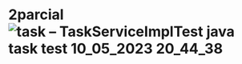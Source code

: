 # 2parcial![task – TaskServiceImplTest java  task test  10_05_2023 20_44_38](https://github.com/stivenPRO500/2parcial/assets/99548089/ae74f8cf-f5a4-4134-9ded-9191b366ef01)
